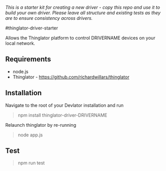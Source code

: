 *This is a starter kit for creating a new driver - copy this repo and use it to build your own driver. Please leave all structure and existing tests as they are to ensure consistency across drivers.*

#thinglator-driver-starter

Allows the Thinglator platform to control DRIVERNAME devices on your local network.


## Requirements
- node.js
- Thinglator - https://github.com/richardwillars/thinglator

## Installation
Navigate to the root of your Devlator installation and run
> npm install thinglator-driver-DRIVERNAME

Relaunch thinglator by re-running
> node app.js

## Test
> npm run test
